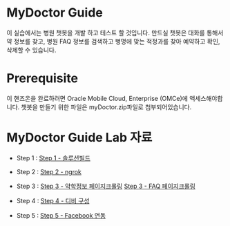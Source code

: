 # MyDoctor Guide

이 실습에서는 병원 챗봇을 개발 하고 테스트 할 것입니다. 만드실 챗봇은 대화를 통해서 약 정보를 찾고, 병원 FAQ 정보를 검색하고 병명에 맞는 적정과를 찾아 예약하고 확인, 삭제할 수 있습니다.

# Prerequisite

이 핸즈온을 완료하려면 Oracle Mobile Cloud, Enterprise (OMCe)에 액세스해야합니다. 챗봇을 만들기 위한 파일은 myDoctor.zip파일로 첨부되어있습니다.

# MyDoctor Guide Lab 자료


* Step 1 : [Step 1 - 솔루션빌드](https://github.com/minD3D/MyDoctor-Guide/blob/master/solution.md)

* Step 2 : [Step 2 - ngrok](https://github.com/minD3D/MyDoctor-Guide/blob/master/ngrok.md)

* Step 3 :
[Step 3 - 약학정보 페이지크롤링](https://github.com/minD3D/MyDoctor-Guide/blob/master/crawling2.md)
[Step 3 - FAQ 페이지크롤링](https://github.com/minD3D/MyDoctor-Guide/blob/master/crawling3.md)

* Step 4 : [Step 4 - 디비 구성](https://github.com/minD3D/MyDoctor-Guide/blob/master/database.md)

* Step 5 : [Step 5 - Facebook 연동](https://github.com/minD3D/MyDoctor-Guide/blob/master/channels.md)
